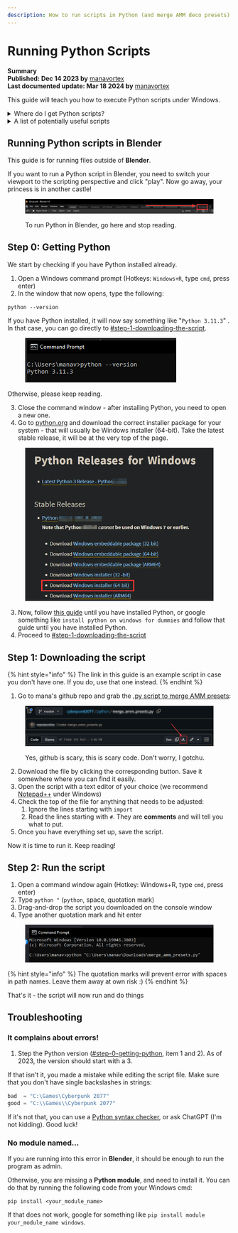 ```yaml
---
description: How to run scripts in Python (and merge AMM deco presets)
---
```


# Running Python Scripts

**Summary**\
**Published: Dec 14 2023 by** [manavortex](https://app.gitbook.com/u/NfZBoxGegfUqB33J9HXuCs6PVaC3 "mention")\
**Last documented update: Mar 18 2024 by** [manavortex](https://app.gitbook.com/u/NfZBoxGegfUqB33J9HXuCs6PVaC3 "mention")

This guide will teach you how to execute Python scripts under Windows.&#x20;

<details>

<summary>Where do I get Python scripts?</summary>

* The Magnificent Doctor Presto's [messy github repository](https://github.com/DoctorPresto/Cyberpunk-Helper-Scripts/)
* manavortex's [messy github repository](https://github.com/manavortex/cyberpunk2077/blob/master/python)
* Simarilius's [messy github repository](https://github.com/Simarilius-uk/CP2077\_BlenderScripts/) (for Blender)

</details>

<details>

<summary>A list of potentially useful scripts</summary>

[For a folder of .mlsetup.jsons, turn layer opacity to 0 for any layer using certain microblends](https://github.com/manavortex/cyberpunk2077/blob/master/python/materials/clean\_up\_scratch\_layers.py)

</details>

## Running Python scripts in Blender

This guide is for running files outside of **Blender**.&#x20;

If you want to run a Python script in Blender, you need to switch your viewport to the scripting perspective and click "play". Now go away, your princess is in another castle!

<figure><img src="../../../.gitbook/assets/blender_scripting_perspective.png" alt=""><figcaption><p>To run Python in Blender, go here and stop reading.</p></figcaption></figure>

## Step 0: Getting Python

We start by checking if you have Python installed already.

1. Open a Windows command prompt (Hotkeys: `Windows+R`, type `cmd`, press enter)
2. In the window that now opens, type the following:

```
python --version
```

If you have Python installed, it will now say something like "`Python 3.11.3`" . In that case, you can go directly to [#step-1-downloading-the-script](running-python-scripts.md#step-1-downloading-the-script "mention").

<figure><img src="../../../.gitbook/assets/python_version.png" alt=""><figcaption></figcaption></figure>

Otherwise, please keep reading.

3. Close the command window - after installing Python, you need to open a new one.
4. Go to [python.org](https://www.python.org/downloads/windows/) and download the correct installer package for your system - that will usually be Windows installer (64-bit). Take the latest stable release, it will be at the very top of the page.

<figure><img src="../../../.gitbook/assets/download_python_release.png" alt=""><figcaption></figcaption></figure>

3. Now, follow [this guide](https://www.digitalocean.com/community/tutorials/install-python-windows-10) until you have installed Python, or google something like `install python on windows for dummies` and follow that guide until you have installed Python.
4. Proceed to [#step-1-downloading-the-script](running-python-scripts.md#step-1-downloading-the-script "mention")

## Step 1: Downloading the script

{% hint style="info" %}
The link in this guide is an example script in case you don't have one. If you do, use that one instead.
{% endhint %}

1. Go to mana's github repo and grab the [.py script to merge AMM presets](https://github.com/manavortex/cyberpunk2077/blob/master/python/merge\_amm\_presets.py): &#x20;

<figure><img src="../../../.gitbook/assets/download_from_github.png" alt=""><figcaption><p>Yes, github is scary, this is scary code. Don't worry, I gotchu.</p></figcaption></figure>

2. Download the file by clicking the corresponding button. Save it somewhere where you can find it easily.
3. Open the script with a text editor of your choice (we recommend [Notepad++](https://notepad-plus-plus.org/downloads/) under Windows)
4. Check the top of the file for anything that needs to be adjusted:
   1. Ignore the lines starting with `import`
   2. Read the lines starting with `#`. They are **comments** and will tell you what to put.
5. Once you have everything set up, save the script.

Now it is time to run it. Keep reading!

## Step 2: Run the script

1. Open a command window again (Hotkey: Windows+R, type `cmd`, press enter)
2. Type `python "` (`python`, space, quotation mark)
3. Drag-and-drop the script you downloaded on the console window
4. Type another quotation mark and hit enter

<figure><img src="../../../.gitbook/assets/run_python_script.png" alt=""><figcaption></figcaption></figure>

{% hint style="info" %}
The quotation marks will prevent error with spaces in path names. Leave them away at own risk :)
{% endhint %}

That's it - the script will now run and do things

## Troubleshooting

### It complains about errors!

1. Step the Python version ([#step-0-getting-python](running-python-scripts.md#step-0-getting-python "mention"), item 1 and 2). As of 2023, the version should start with a 3.

If that isn't it, you made a mistake while editing the script file. Make sure that you don't have single backslashes in strings:

```python
bad  = "C:\Games\Cyberpunk 2077"
good = "C:\\Games\\Cyberpunk 2077"
```

If it's not that, you can use a [Python syntax checker](https://extendsclass.com/python-tester.html), or ask ChatGPT (I'm not kidding). Good luck!

### No module named…

If you are running into this error in **Blender**, it should be enough to run the program as admin.

Otherwise, you are missing a **Python module**, and need to install it. You can do that by running the following code from your Windows cmd:

```
pip install <your_module_name>
```

If that does not work, google for something like `pip install module your_module_name windows`.&#x20;
